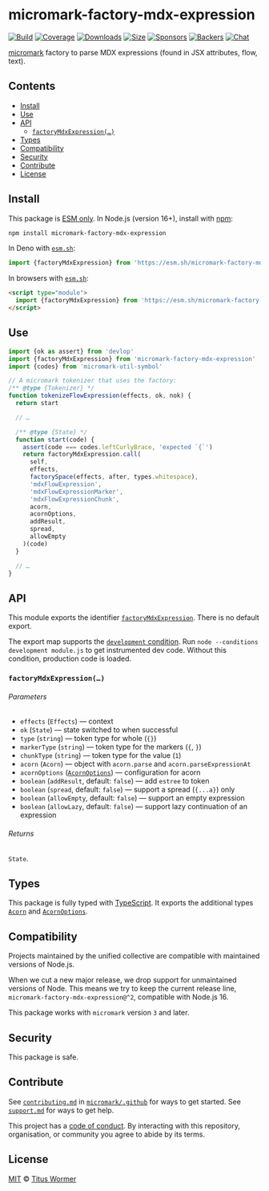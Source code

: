 # micromark-factory-mdx-expression

[![Build][build-badge]][build]
[![Coverage][coverage-badge]][coverage]
[![Downloads][downloads-badge]][downloads]
[![Size][size-badge]][size]
[![Sponsors][sponsors-badge]][opencollective]
[![Backers][backers-badge]][opencollective]
[![Chat][chat-badge]][chat]

[micromark][] factory to parse MDX expressions (found in JSX attributes, flow,
text).

## Contents

* [Install](#install)
* [Use](#use)
* [API](#api)
  * [`factoryMdxExpression(…)`](#factorymdxexpression)
* [Types](#types)
* [Compatibility](#compatibility)
* [Security](#security)
* [Contribute](#contribute)
* [License](#license)

## Install

This package is [ESM only][esm].
In Node.js (version 16+), install with [npm][]:

```sh
npm install micromark-factory-mdx-expression
```

In Deno with [`esm.sh`][esmsh]:

```js
import {factoryMdxExpression} from 'https://esm.sh/micromark-factory-mdx-expression@2'
```

In browsers with [`esm.sh`][esmsh]:

```html
<script type="module">
  import {factoryMdxExpression} from 'https://esm.sh/micromark-factory-mdx-expression@2?bundle'
</script>
```

## Use

```js
import {ok as assert} from 'devlop'
import {factoryMdxExpression} from 'micromark-factory-mdx-expression'
import {codes} from 'micromark-util-symbol'

// A micromark tokenizer that uses the factory:
/** @type {Tokenizer} */
function tokenizeFlowExpression(effects, ok, nok) {
  return start

  // …

  /** @type {State} */
  function start(code) {
    assert(code === codes.leftCurlyBrace, 'expected `{`')
    return factoryMdxExpression.call(
      self,
      effects,
      factorySpace(effects, after, types.whitespace),
      'mdxFlowExpression',
      'mdxFlowExpressionMarker',
      'mdxFlowExpressionChunk',
      acorn,
      acornOptions,
      addResult,
      spread,
      allowEmpty
    )(code)
  }

  // …
}
```

## API

This module exports the identifier
[`factoryMdxExpression`][api-factory-mdx-expression].
There is no default export.

The export map supports the [`development` condition][development].
Run `node --conditions development module.js` to get instrumented dev code.
Without this condition, production code is loaded.

### `factoryMdxExpression(…)`

###### Parameters

* `effects` (`Effects`)
  — context
* `ok` (`State`)
  — state switched to when successful
* `type` (`string`)
  — token type for whole (`{}`)
* `markerType` (`string`)
  — token type for the markers (`{`, `}`)
* `chunkType` (`string`)
  — token type for the value (`1`)
* `acorn` (`Acorn`)
  — object with `acorn.parse` and `acorn.parseExpressionAt`
* `acornOptions` ([`AcornOptions`][acorn-options])
  — configuration for acorn
* `boolean` (`addResult`, default: `false`)
  — add `estree` to token
* `boolean` (`spread`, default: `false`)
  — support a spread (`{...a}`) only
* `boolean` (`allowEmpty`, default: `false`)
  — support an empty expression
* `boolean` (`allowLazy`, default: `false`)
  — support lazy continuation of an expression

###### Returns

`State`.

## Types

This package is fully typed with [TypeScript][].
It exports the additional types [`Acorn`][acorn] and
[`AcornOptions`][acorn-options].

## Compatibility

Projects maintained by the unified collective are compatible with maintained
versions of Node.js.

When we cut a new major release, we drop support for unmaintained versions of
Node.
This means we try to keep the current release line,
`micromark-factory-mdx-expression@^2`, compatible with Node.js 16.

This package works with `micromark` version `3` and later.

## Security

This package is safe.

## Contribute

See [`contributing.md`][contributing] in [`micromark/.github`][health] for ways
to get started.
See [`support.md`][support] for ways to get help.

This project has a [code of conduct][coc].
By interacting with this repository, organisation, or community you agree to
abide by its terms.

## License

[MIT][license] © [Titus Wormer][author]

<!-- Definitions -->

[acorn]: https://github.com/acornjs/acorn

[acorn-options]: https://github.com/acornjs/acorn/blob/96c721dbf89d0ccc3a8c7f39e69ef2a6a3c04dfa/acorn/dist/acorn.d.ts#L16

[api-factory-mdx-expression]: #micromark-factory-mdx-expression

[author]: https://wooorm.com

[backers-badge]: https://opencollective.com/unified/backers/badge.svg

[build]: https://github.com/micromark/micromark-extension-mdx-expression/actions

[build-badge]: https://github.com/micromark/micromark-extension-mdx-expression/workflows/main/badge.svg

[chat]: https://github.com/micromark/micromark/discussions

[chat-badge]: https://img.shields.io/badge/chat-discussions-success.svg

[coc]: https://github.com/micromark/.github/blob/main/code-of-conduct.md

[contributing]: https://github.com/micromark/.github/blob/main/contributing.md

[coverage]: https://codecov.io/github/micromark/micromark-extension-mdx-expression

[coverage-badge]: https://img.shields.io/codecov/c/github/micromark/micromark-extension-mdx-expression.svg

[development]: https://nodejs.org/api/packages.html#packages_resolving_user_conditions

[downloads]: https://www.npmjs.com/package/micromark-factory-mdx-expression

[downloads-badge]: https://img.shields.io/npm/dm/micromark-factory-mdx-expression.svg

[esm]: https://gist.github.com/sindresorhus/a39789f98801d908bbc7ff3ecc99d99c

[esmsh]: https://esm.sh

[health]: https://github.com/micromark/.github

[license]: https://github.com/micromark/micromark-extension-mdx-expression/blob/main/license

[micromark]: https://github.com/micromark/micromark

[npm]: https://docs.npmjs.com/cli/install

[opencollective]: https://opencollective.com/unified

[size]: https://bundlejs.com/?q=micromark-factory-mdx-expression

[size-badge]: https://img.shields.io/badge/dynamic/json?label=minzipped%20size&query=$.size.compressedSize&url=https://deno.bundlejs.com/?q=micromark-factory-mdx-expression

[sponsors-badge]: https://opencollective.com/unified/sponsors/badge.svg

[support]: https://github.com/micromark/.github/blob/main/support.md

[typescript]: https://www.typescriptlang.org
